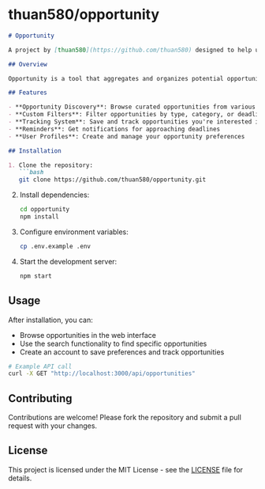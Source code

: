 # thuan580/opportunity

```markdown
# Opportunity

A project by [thuan580](https://github.com/thuan580) designed to help users discover and manage career or life opportunities.

## Overview

Opportunity is a tool that aggregates and organizes potential opportunities (jobs, scholarships, events, etc.) in one place. It aims to simplify the process of finding and tracking valuable prospects.

## Features

- **Opportunity Discovery**: Browse curated opportunities from various sources
- **Custom Filters**: Filter opportunities by type, category, or deadline
- **Tracking System**: Save and track opportunities you're interested in
- **Reminders**: Get notifications for approaching deadlines
- **User Profiles**: Create and manage your opportunity preferences

## Installation

1. Clone the repository:
   ```bash
   git clone https://github.com/thuan580/opportunity.git
   ```
2. Install dependencies:
   ```bash
   cd opportunity
   npm install
   ```
3. Configure environment variables:
   ```bash
   cp .env.example .env
   ```
4. Start the development server:
   ```bash
   npm start
   ```

## Usage

After installation, you can:

- Browse opportunities in the web interface
- Use the search functionality to find specific opportunities
- Create an account to save preferences and track opportunities

```bash
# Example API call
curl -X GET "http://localhost:3000/api/opportunities"
```

## Contributing

Contributions are welcome! Please fork the repository and submit a pull request with your changes.

## License

This project is licensed under the MIT License - see the [LICENSE](LICENSE) file for details.
```